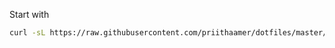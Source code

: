 Start with

```bash
curl -sL https://raw.githubusercontent.com/priithaamer/dotfiles/master/install.sh | bash
```
